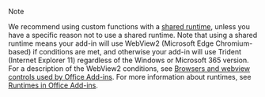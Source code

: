 >[!NOTE]
> We recommend using custom functions with a [shared runtime](../testing/runtimes.md#shared-runtime), unless you have a specific reason not to use a shared runtime. Note that using a shared runtime means your add-in will use WebView2 (Microsoft Edge Chromium-based) if conditions are met, and otherwise your add-in will use Trident (Internet Explorer 11) regardless of the Windows or Microsoft 365 version. For a description of the WebView2 conditions, see [Browsers and webview controls used by Office Add-ins](../concepts/browsers-used-by-office-web-add-ins.md). For more information about runtimes, see [Runtimes in Office Add-ins](../testing/runtimes.md).